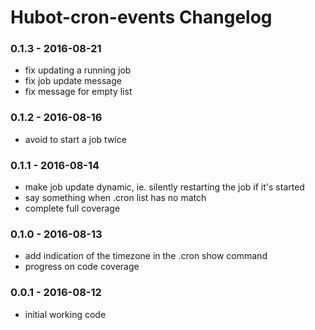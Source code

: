 Hubot-cron-events Changelog
==========================

### 0.1.3 - 2016-08-21
- fix updating a running job
- fix job update message
- fix message for empty list

### 0.1.2 - 2016-08-16
- avoid to start a job twice

### 0.1.1 - 2016-08-14
- make job update dynamic, ie. silently restarting the job if it's started
- say something when .cron list has no match
- complete full coverage

### 0.1.0 - 2016-08-13
- add indication of the timezone in the .cron show command
- progress on code coverage

### 0.0.1 - 2016-08-12
- initial working code
